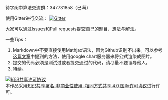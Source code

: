 待字闺中算法交流群：347731858（已满）

使用Gitter进行交流： [![Gitter](https://badges.gitter.im/gitterHQ/gitter.svg)](https://gitter.im/daiziguizhong/Lobby?utm_source=share-link&utm_medium=link&utm_campaign=share-link)

大家可以通过Issues和Pull requests提交自己的题目、想法与解法。

一些Tips：

1. Markdown中不要直接使用Mathjax语法，因为Github识别不出来。可以参考[这篇文章][1]中提到的方法，使用google chart服务器来将公式渲染成图片。
2. 提交的代码必须是测试过或者提交通过的代码，请尽量不要误导他人。
3. 待续。



<a rel="license" href="http://creativecommons.org/licenses/by-nc-sa/4.0/"><img alt="知识共享许可协议" style="border-width:0" src="https://i.creativecommons.org/l/by-nc-sa/4.0/88x31.png" /></a><br />本作品采用<a rel="license" href="http://creativecommons.org/licenses/by-nc-sa/4.0/">知识共享署名-非商业性使用-相同方式共享 4.0 国际许可协议</a>进行许可。


[1]: https://github.com/dailai/-/blob/master/essays/Markdown%E4%B8%AD%E6%8F%92%E5%85%A5%E6%95%B0%E5%AD%A6%E5%85%AC%E5%BC%8F%E7%9A%84%E6%96%B9%E6%B3%95.md
